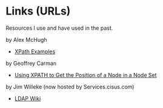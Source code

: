 # Links (URLs)

Resources I use and have used in the past.

 by Alex McHugh
 - [XPath Examples](https://community.microfocus.com/cyberres/netiq-identity-governance-administration/idm/w/identity_mgr_tips/16495/xpath-examples)

 by Geoffrey Carman 
 - [Using XPATH to Get the Position of a Node in a Node Set](https://community.microfocus.com/cyberres/netiq-identity-governance-administration/idm/w/identity_mgr_tips/3801/using-xpath-to-get-the-position-of-a-node-in-a-node-set)

by Jim Willeke (now hosted by  Services.cisus.com)
- [LDAP Wiki](https://ldapwiki.com/wiki/)
